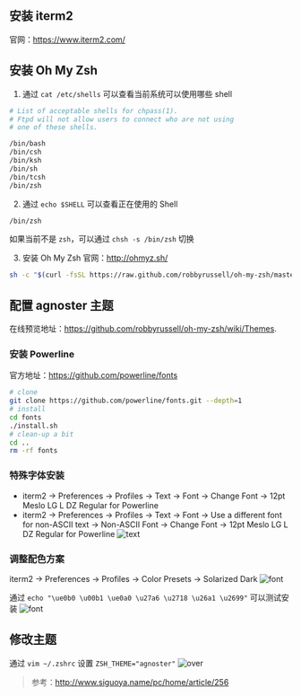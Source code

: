 ## 安装 iterm2
官网：https://www.iterm2.com/

## 安装 Oh My Zsh
1. 通过 `cat /etc/shells` 可以查看当前系统可以使用哪些 shell
```bash
# List of acceptable shells for chpass(1).
# Ftpd will not allow users to connect who are not using
# one of these shells.

/bin/bash
/bin/csh
/bin/ksh
/bin/sh
/bin/tcsh
/bin/zsh
```

2. 通过 `echo $SHELL` 可以查看正在使用的 Shell
```bash
/bin/zsh
```
如果当前不是 `zsh`，可以通过 `chsh -s /bin/zsh` 切换

3. 安装 Oh My Zsh
官网：http://ohmyz.sh/
```bash
sh -c "$(curl -fsSL https://raw.github.com/robbyrussell/oh-my-zsh/master/tools/install.sh)"
```

## 配置 agnoster 主题
在线预览地址：https://github.com/robbyrussell/oh-my-zsh/wiki/Themes. 
### 安装 Powerline
官方地址：https://github.com/powerline/fonts
```bash
# clone
git clone https://github.com/powerline/fonts.git --depth=1
# install
cd fonts
./install.sh
# clean-up a bit
cd ..
rm -rf fonts
```
### 特殊字体安装
- iterm2 -> Preferences -> Profiles -> Text -> Font -> Change Font -> 12pt Meslo LG L DZ Regular for Powerline
- iterm2 -> Preferences -> Profiles -> Text -> Font -> Use a different font for non-ASCII text -> Non-ASCII Font -> Change Font -> 12pt Meslo LG L DZ Regular for Powerline
![text](https://github.com/piscesor/iterm2-agnoster/blob/master/image/text.png)

### 调整配色方案
iterm2 -> Preferences -> Profiles -> Color Presets -> Solarized Dark
![font](https://github.com/piscesor/iterm2-agnoster/blob/master/image/color.png)

通过 `echo "\ue0b0 \u00b1 \ue0a0 \u27a6 \u2718 \u26a1 \u2699"` 可以测试安装
![font](https://github.com/piscesor/iterm2-agnoster/blob/master/image/font.png)

## 修改主题
通过 `vim ~/.zshrc` 设置 `ZSH_THEME="agnoster"`
![over](https://github.com/piscesor/iterm2-agnoster/blob/master/image/over.png)

> 参考：http://www.siguoya.name/pc/home/article/256 
